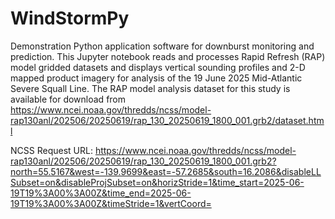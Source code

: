 # WindStormPy
Demonstration Python application software for downburst monitoring and prediction.
This Jupyter notebook reads and processes Rapid Refresh (RAP) model gridded datasets and displays vertical sounding profiles and 2-D mapped product imagery for analysis of the 19 June 2025 Mid-Atlantic Severe Squall Line.
The RAP model analysis dataset for this study is available for download from https://www.ncei.noaa.gov/thredds/ncss/model-rap130anl/202506/20250619/rap_130_20250619_1800_001.grb2/dataset.html

NCSS Request URL:
https://www.ncei.noaa.gov/thredds/ncss/model-rap130anl/202506/20250619/rap_130_20250619_1800_001.grb2?north=55.5167&west=-139.9699&east=-57.2685&south=16.2086&disableLLSubset=on&disableProjSubset=on&horizStride=1&time_start=2025-06-19T19%3A00%3A00Z&time_end=2025-06-19T19%3A00%3A00Z&timeStride=1&vertCoord=
